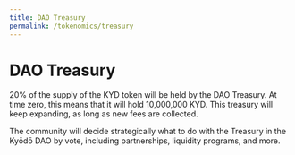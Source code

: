 ```yaml
---
title: DAO Treasury
permalink: /tokenomics/treasury
---
```


# DAO Treasury

20% of the supply of the KYD token will be held by the DAO Treasury. At time zero, this means that it will hold 10,000,000 KYD. This treasury will keep expanding, as long as new fees are collected.

The community will decide strategically what to do with the Treasury in the Kyōdō DAO by vote, including partnerships, liquidity programs, and more.